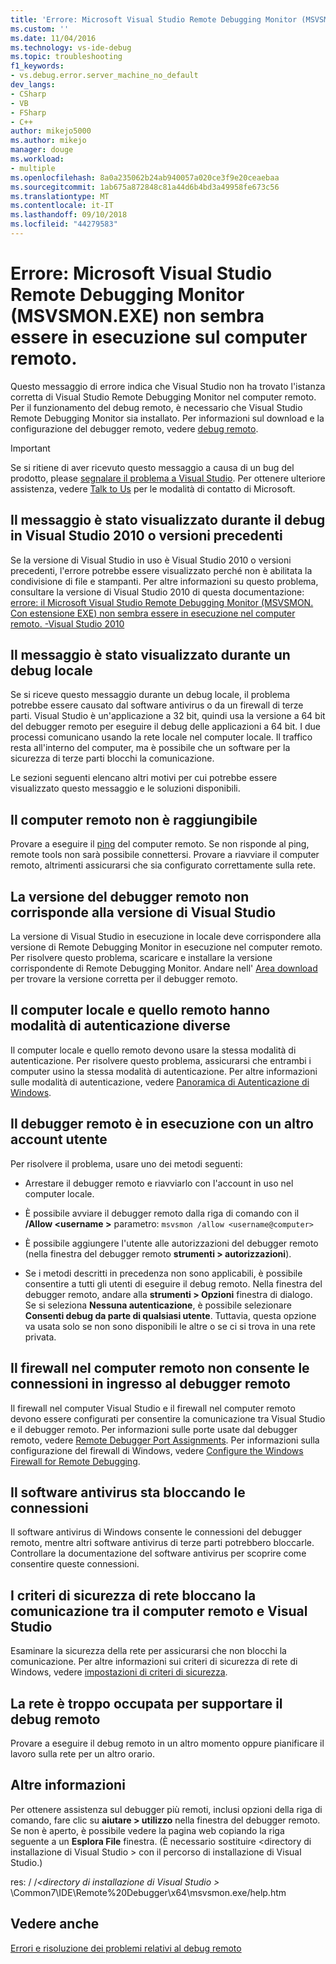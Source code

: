 ```yaml
---
title: 'Errore: Microsoft Visual Studio Remote Debugging Monitor (MSVSMON.EXE) non sembra essere in esecuzione sul computer remoto. | Microsoft Docs'
ms.custom: ''
ms.date: 11/04/2016
ms.technology: vs-ide-debug
ms.topic: troubleshooting
f1_keywords:
- vs.debug.error.server_machine_no_default
dev_langs:
- CSharp
- VB
- FSharp
- C++
author: mikejo5000
ms.author: mikejo
manager: douge
ms.workload:
- multiple
ms.openlocfilehash: 8a0a235062b24ab940057a020ce3f9e20ceaebaa
ms.sourcegitcommit: 1ab675a872848c81a44d6b4bd3a49958fe673c56
ms.translationtype: MT
ms.contentlocale: it-IT
ms.lasthandoff: 09/10/2018
ms.locfileid: "44279583"
---
```

# <a name="error-the-microsoft-visual-studio-remote-debugging-monitor-msvsmonexe-does-not-appear-to-be-running-on-the-remote-computer"></a>Errore: Microsoft Visual Studio Remote Debugging Monitor (MSVSMON.EXE) non sembra essere in esecuzione sul computer remoto.
Questo messaggio di errore indica che Visual Studio non ha trovato l'istanza corretta di Visual Studio Remote Debugging Monitor nel computer remoto. Per il funzionamento del debug remoto, è necessario che Visual Studio Remote Debugging Monitor sia installato. Per informazioni sul download e la configurazione del debugger remoto, vedere [debug remoto](../debugger/remote-debugging.md).  
  
> [!IMPORTANT]
>  Se si ritiene di aver ricevuto questo messaggio a causa di un bug del prodotto, please [segnalare il problema a Visual Studio](../ide/how-to-report-a-problem-with-visual-studio-2017.md). Per ottenere ulteriore assistenza, vedere [Talk to Us](../ide/talk-to-us.md) per le modalità di contatto di Microsoft.  
  
## <a name="i-got-this-message-while-i-was-debugging-in-visual-studio-2010-or-earlier"></a>Il messaggio è stato visualizzato durante il debug in Visual Studio 2010 o versioni precedenti  
 Se la versione di Visual Studio in uso è Visual Studio 2010 o versioni precedenti, l'errore potrebbe essere visualizzato perché non è abilitata la condivisione di file e stampanti. Per altre informazioni su questo problema, consultare la versione di Visual Studio 2010 di questa documentazione: [errore: il Microsoft Visual Studio Remote Debugging Monitor (MSVSMON. Con estensione EXE) non sembra essere in esecuzione nel computer remoto. -Visual Studio 2010](https://docs.microsoft.com/previous-versions/visualstudio/visual-studio-2010/ms164726(v=vs.100))  
  
## <a name="i-got-this-message-while-i-was-debugging-locally"></a>Il messaggio è stato visualizzato durante un debug locale  
 Se si riceve questo messaggio durante un debug locale, il problema potrebbe essere causato dal software antivirus o da un firewall di terze parti. Visual Studio è un'applicazione a 32 bit, quindi usa la versione a 64 bit del debugger remoto per eseguire il debug delle applicazioni a 64 bit. I due processi comunicano usando la rete locale nel computer locale. Il traffico resta all'interno del computer, ma è possibile che un software per la sicurezza di terze parti blocchi la comunicazione.  
  
 Le sezioni seguenti elencano altri motivi per cui potrebbe essere visualizzato questo messaggio e le soluzioni disponibili.  
  
## <a name="the-remote-machine-is-not-reachable"></a>Il computer remoto non è raggiungibile  
 Provare a eseguire il [ping](https://technet.microsoft.com/en-us/library/ee624059\(v=ws.10\).aspx) del computer remoto. Se non risponde al ping, remote tools non sarà possibile connettersi. Provare a riavviare il computer remoto, altrimenti assicurarsi che sia configurato correttamente sulla rete.  
  
## <a name="the-version-of-the-remote-debugger-doesnt-match-the-version-of-visual-studio"></a>La versione del debugger remoto non corrisponde alla versione di Visual Studio  
 La versione di Visual Studio in esecuzione in locale deve corrispondere alla versione di Remote Debugging Monitor in esecuzione nel computer remoto. Per risolvere questo problema, scaricare e installare la versione corrispondente di Remote Debugging Monitor. Andare nell' [Area download](http://www.microsoft.com/en-us/download) per trovare la versione corretta per il debugger remoto.  
  
## <a name="the-local-and-remote-machines-have-different-authentication-modes"></a>Il computer locale e quello remoto hanno modalità di autenticazione diverse  
 Il computer locale e quello remoto devono usare la stessa modalità di autenticazione. Per risolvere questo problema, assicurarsi che entrambi i computer usino la stessa modalità di autenticazione. Per altre informazioni sulle modalità di autenticazione, vedere [Panoramica di Autenticazione di Windows](https://technet.microsoft.com/en-us/library/hh831472.aspx).  
  
## <a name="the-remote-debugger-is-running-under-a-different-user-account"></a>Il debugger remoto è in esecuzione con un altro account utente  
 Per risolvere il problema, usare uno dei metodi seguenti:  
  
-   Arrestare il debugger remoto e riavviarlo con l'account in uso nel computer locale.  
  
-   È possibile avviare il debugger remoto dalla riga di comando con il **/Allow \<username >** parametro: `msvsmon /allow <username@computer>`  
  
-   È possibile aggiungere l'utente alle autorizzazioni del debugger remoto (nella finestra del debugger remoto **strumenti > autorizzazioni**).  
  
-   Se i metodi descritti in precedenza non sono applicabili, è possibile consentire a tutti gli utenti di eseguire il debug remoto. Nella finestra del debugger remoto, andare alla **strumenti > Opzioni** finestra di dialogo. Se si seleziona   **Nessuna autenticazione**, è possibile selezionare **Consenti debug da parte di qualsiasi utente**. Tuttavia, questa opzione va usata solo se non sono disponibili le altre o se ci si trova in una rete privata.  
  
## <a name="the-firewall-on-the-remote-machine-doesnt-allow-incoming-connections-to-the-remote-debugger"></a>Il firewall nel computer remoto non consente le connessioni in ingresso al debugger remoto  
 Il firewall nel computer Visual Studio e il firewall nel computer remoto devono essere configurati per consentire la comunicazione tra Visual Studio e il debugger remoto. Per informazioni sulle porte usate dal debugger remoto, vedere [Remote Debugger Port Assignments](../debugger/remote-debugger-port-assignments.md). Per informazioni sulla configurazione del firewall di Windows, vedere [Configure the Windows Firewall for Remote Debugging](../debugger/configure-the-windows-firewall-for-remote-debugging.md).  
  
## <a name="anti-virus-software-is-blocking-the-connections"></a>Il software antivirus sta bloccando le connessioni  
 Il software antivirus di Windows consente le connessioni del debugger remoto, mentre altri software antivirus di terze parti potrebbero bloccarle. Controllare la documentazione del software antivirus per scoprire come consentire queste connessioni.  
  
## <a name="network-security-policy-is-blocking-communication-between-the-remote-machine-and-visual-studio"></a>I criteri di sicurezza di rete bloccano la comunicazione tra il computer remoto e Visual Studio  
 Esaminare la sicurezza della rete per assicurarsi che non blocchi la comunicazione. Per altre informazioni sui criteri di sicurezza di rete di Windows, vedere [impostazioni di criteri di sicurezza](/windows/device-security/security-policy-settings/security-policy-settings).  
  
## <a name="the-network-is-too-busy-to-support-remote-debugging"></a>La rete è troppo occupata per supportare il debug remoto  
 Provare a eseguire il debug remoto in un altro momento oppure pianificare il lavoro sulla rete per un altro orario.  
  
## <a name="more-help"></a>Altre informazioni  
 Per ottenere assistenza sul debugger più remoti, inclusi opzioni della riga di comando, fare clic su **aiutare > utilizzo** nella finestra del debugger remoto. Se non è aperto, è possibile vedere la pagina web copiando la riga seguente a un **Esplora File** finestra. (È necessario sostituire \<directory di installazione di Visual Studio > con il percorso di installazione di Visual Studio.)  
  
 res: / /*\<directory di installazione di Visual Studio >* \Common7\IDE\Remote%20Debugger\x64\msvsmon.exe/help.htm  
  
## <a name="see-also"></a>Vedere anche  
 [Errori e risoluzione dei problemi relativi al debug remoto](../debugger/remote-debugging-errors-and-troubleshooting.md)